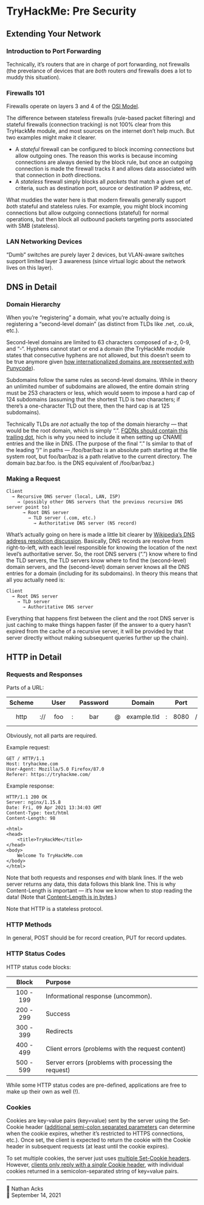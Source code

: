 # TryHackMe: Pre Security

## Extending Your Network

### Introduction to Port Forwarding

Technically, it’s routers that are in charge of port forwarding, not firewalls (the prevelance of devices that are *both* routers *and* firewalls does a lot to muddy this situation).

### Firewalls 101

Firewalls operate on layers 3 and 4 of the [OSI Model](../notes/osi-model.md).

The difference between stateless firewalls (rule-based packet filtering) and stateful firewalls (connection tracking) is not 100% clear from this TryHackMe module, and most sources on the internet don’t help much. But two examples might make it clearer.

* A *stateful* firewall can be configured to block incoming *connections* but allow outgoing ones. The reason this works is because incoming connections are always denied by the block rule, but once an outgoing connection is made the firewall tracks it and allows data associated with that connection in *both* directions.
* A *stateless* firewall simply blocks all *packets* that match a given set of criteria, such as destination port, source or destination IP address, etc.

What muddies the water here is that modern firewalls generally support *both* stateful and stateless rules. For example, you might block incoming connections but allow outgoing connections (stateful) for normal operations, but then block all outbound packets targeting ports associated with SMB (stateless).

### LAN Networking Devices

“Dumb” switches are purely layer 2 devices, but VLAN-aware switches support limited layer 3 awareness (since virtual logic about the network lives on this layer).

## DNS in Detail

### Domain Hierarchy

When you’re “registering” a domain, what you’re actually doing is registering a “second-level domain” (as distinct from TLDs like .net, .co.uk, etc.).

Second-level domains are limited to 63 characters composed of a-z, 0-9, and “-“. Hyphens cannot start or end a domain (the TryHackMe module states that consecutive hyphens are not allowed, but this doesn’t seem to be true anymore given [how internationalized domains are represented with Punycode](https://en.wikipedia.org/wiki/Internationalized_domain_name#Example_of_IDNA_encoding)).

Subdomains follow the same rules as second-level domains. While in theory an unlimited number of subdomains are allowed, the entire domain string must be 253 characters or less, which would seem to impose a hard cap of 124 subdomains (assuming that the shortest TLD is two characters; if there’s a one-character TLD out there, then the hard cap is at 125 subdomains).

Technically TLDs are *not* actually the top of the domain hierarchy — that would be the root domain, which is simply “.”. [FQDNs should contain this trailing dot](https://en.wikipedia.org/wiki/Domain_name), hich is why you need to include it when setting up CNAME entries and the like in DNS. (The purpose of the final “.” Is similar to that of the leading “/“ in paths — /foo/bar/baz is an absolute path starting at the file system root, but foo/bar/baz is a path relative to the current directory. The domain baz.bar.foo. is the DNS equivalent of /foo/bar/baz.)

### Making a Request

```
Client
  → Recursive DNS server (local, LAN, ISP)
    → (possibly other DNS servers that the previous recursive DNS server point to)
      → Root DNS server
        → TLD server (.com, etc.)
          → Authoritative DNS server (NS record)
```

What’s actually going on here is made a little bit clearer by [Wikipedia’s DNS address resolution discussion](https://en.wikipedia.org/wiki/Domain_Name_System#Address_resolution_mechanism). Basically, DNS records are resolve from right-to-left, with each level responsible for knowing the location of the next level’s authoritative server. So, the root DNS servers (“.”) know where to find the TLD servers, the TLD servers know where to find the (second-level) domain servers, and the (second-level) domain server knows all the DNS entries for a domain (including for its subdomains). In theory this means that all you actually need is:

```
Client
  → Root DNS server
    → TLD server
      → Authoritative DNS server
```

Everything that happens first between the client and the root DNS server is just caching to make things happen faster (if the answer to a query hasn’t expired from the cache of a recursive server, it will be provided by that server directly without making subsequent queries further up the chain).

## HTTP in Detail

### Requests and Responses

Parts of a URL:

| Scheme |     | User |   | Password |   |    Domain   |   | Port |   |      Path      |   |    Query    |   |      Fragment     |
|:------:|:---:|:----:|:-:|:--------:|:-:|:-----------:|:-:|:----:|:-:|:--------------:|:-:|:-----------:|:-:|:-----------------:|
|  http  | :// |  foo | : |    bar   | @ | example.tld | : | 8080 | / | this/is/a/path | ? | id=1&task=1 | # | in-page-reference |

Obviously, not all parts are required.

Example request:

```http
GET / HTTP/1.1
Host: tryhackme.com
User-Agent: Mozilla/5.0 Firefox/87.0
Referer: https://tryhackme.com/

```

Example response:

```http
HTTP/1.1 200 OK
Server: nginx/1.15.8
Date: Fri, 09 Apr 2021 13:34:03 GMT
Content-Type: text/html
Content-Length: 98

<html>
<head>
    <title>TryHackMe</title>
</head>
<body>
    Welcome To TryHackMe.com
</body>
</html>
```

Note that both requests and responses *end* with blank lines. If the web server returns any data, this data follows this blank line. This is why Content-Length is important — it’s how we know when to stop reading the data! (Note that [Content-Length is in bytes](https://developer.mozilla.org/en-US/docs/Web/HTTP/Headers/Content-Length).)

Note that HTTP is a stateless protocol.

### HTTP Methods

In general, POST should be for record creation, PUT for record updates.

### HTTP Status Codes

HTTP status code blocks:

|   Block   | Purpose                                              |
|:---------:|:---------------------------------------------------- |
| 100 - 199 | Informational response (uncommon).                   |
| 200 - 299 | Success                                              |
| 300 - 399 | Redirects                                            |
| 400 - 499 | Client errors (problems with the request content)    |
| 500 - 599 | Server errors (problems with processing the request) |

While some HTTP status codes are pre-defined, applications are free to make up their own as well (!).

### Cookies

Cookies are key-value pairs (key=value) sent by the server using the Set-Cookie header ([additional semi-colon separated parameters](https://developer.mozilla.org/en-US/docs/Glossary/Response_header) can determine when the cookie expires, whether it’s restricted to HTTPS connections, etc.). Once set, the client is expected to return the cookie with the Cookie header in subsequent requests (at least until the cookie expires).

To set multiple cookies, the server just uses [multiple Set-Cookie headers](https://developer.mozilla.org/en-US/docs/Web/HTTP/Headers/Set-Cookie). However, [clients only reply with a *single* Cookie header](https://developer.mozilla.org/en-US/docs/Web/HTTP/Headers/Cookie), with individual cookies returned in a semicolon-separated string of key=value pairs.

- - - -

<span aria-hidden="true">👤</span> Nathan Acks  
<span aria-hidden="true">📅</span> September 14, 2021
